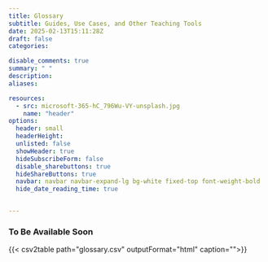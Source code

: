 ```yaml
---
title: Glossary
subtitle: Guides, Use Cases, and Other Teaching Tools
date: 2025-02-13T15:11:28Z 
draft: false
categories: 

disable_comments: true
summary: " "
description:
aliases:

resources:
  - src: microsoft-365-hC_796Wu-VY-unsplash.jpg
    name: "header"
options:
  header: small
  headerHeight:
  unlisted: false
  showHeader: true
  hideSubscribeForm: false
  disable_sharebuttons: true
  hideShareButtons: true
  navbar: navbar navbar-expand-lg bg-white fixed-top font-weight-bold
  hide_date_reading_time: true


---
```


### To Be Available Soon

<div class="row">
<div class="col-10 offset-1">
{{< csv2table path="glossary.csv" outputFormat="html" caption="">}}
</div>
</div>

<script>
document.addEventListener("DOMContentLoaded", function () {
	var waitForFilters = setInterval(function () {
		if (typeof applyTableFilters === "function") {
			clearInterval(waitForFilters);
			applyTableFilters({
				tableSelector: "table.database-table",
				facetColumns: [],
				searchColumns: ["Concept"],
				searchPlaceholder: "Search concepts ..."
			});
		}
	}, 50);
});
</script>